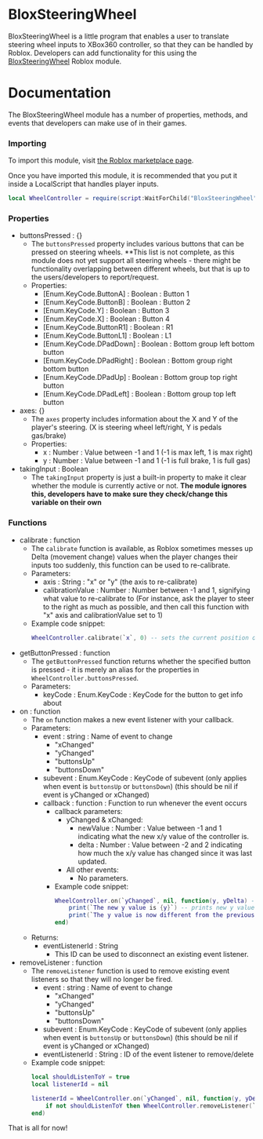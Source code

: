 # BloxSteeringWheel

BloxSteeringWheel is a little program that enables a user to translate steering wheel inputs to XBox360 controller, so that they can be handled by Roblox. Developers can add functionality for this using the [BloxSteeringWheel](https://www.roblox.com/library/12892264793/BloxSteeringWheel) Roblox module.


# Documentation
The BloxSteeringWheel module has a number of properties, methods, and events that developers can make use of in their games.

### Importing
To import this module, visit [the Roblox marketplace page](https://www.roblox.com/library/12892264793/BloxSteeringWheel).

Once you have imported this module, it is recommended that you put it inside a LocalScript that handles player inputs.
```lua
local WheelController = require(script:WaitForChild("BloxSteeringWheel"))
```

### Properties
- buttonsPressed : {}
    - The `buttonsPressed` property includes various buttons that can be pressed on steering wheels. **This list is not complete, as this module does not yet support all steering wheels - there might be functionality overlapping between different wheels, but that is up to the users/developers to report/request.
    - Properties:
        - [Enum.KeyCode.ButtonA] : Boolean : Button 1
		- [Enum.KeyCode.ButtonB] : Boolean : Button 2
		- [Enum.KeyCode.Y] : Boolean : Button 3
		- [Enum.KeyCode.X] : Boolean : Button 4
		- [Enum.KeyCode.ButtonR1] : Boolean : R1
		- [Enum.KeyCode.ButtonL1] : Boolean : L1
		- [Enum.KeyCode.DPadDown] : Boolean : Bottom group left bottom button
		- [Enum.KeyCode.DPadRight] : Boolean : Bottom group right bottom button
		- [Enum.KeyCode.DPadUp] : Boolean : Bottom group top right button
		- [Enum.KeyCode.DPadLeft] : Boolean : Bottom group top left button
- axes: {}
    - The `axes` property includes information about the X and Y of the player's steering. (X is steering wheel left/right, Y is pedals gas/brake)
    - Properties:
        - x : Number : Value between -1 and 1 (-1 is max left, 1 is max right)
        - y : Number : Value between -1 and 1 (-1 is full brake, 1 is full gas)
- takingInput : Boolean
    - The `takingInput` property is just a built-in property to make it clear whether the module is currently active or not. **The module ignores this, developers have to make sure they check/change this variable on their own**

### Functions
- calibrate : function
    - The `calibrate` function is available, as Roblox sometimes messes up Delta (movement change) values when the player changes their inputs too suddenly, this function can be used to re-calibrate.
    - Parameters:
        - axis : String : "x" or "y" (the axis to re-calibrate)
        - calibrationValue : Number : Number between -1 and 1, signifying what value to re-calibrate to (For instance, ask the player to steer to the right as much as possible, and then call this function with "x" axis and calibrationValue set to 1)
    - Example code snippet:
        ```lua
        WheelController.calibrate(`x`, 0) -- sets the current position of the steering wheel as x = 0
        ```
- getButtonPressed : function
    - The `getButtonPressed` function returns whether the specified button is pressed - it is merely an alias for the properties in `WheelController.buttonsPressed`.
    - Parameters:
        - keyCode : Enum.KeyCode : KeyCode for the button to get info about
- on : function
    - The `on` function makes a new event listener with your callback.
    - Parameters:
        - event : string : Name of event to change
            - "xChanged"
            - "yChanged"
            - "buttonsUp"
            - "buttonsDown"
        - subevent : Enum.KeyCode : KeyCode of subevent (only applies when event is `buttonsUp` or `buttonsDown`) (this should be nil if event is yChanged or xChanged)
        - callback : function : Function to run whenever the event occurs
            - callback parameters:
                - yChanged & xChanged:
                    - newValue : Number : Value between -1 and 1 indicating what the new x/y value of the controller is.
                    - delta : Number : Value between -2 and 2 indicating how much the x/y value has changed since it was last updated.
                - All other events:
                    - No parameters.
            - Example code snippet:
                ```lua
                WheelController.on(`yChanged`, nil, function(y, yDelta) -- adds event listener
                    print(`The new y value is {y}`) -- prints new y value
                    print(`The y value is now different from the previous by {yDelta}`) -- prints y value change since last input
                end)
                ```
    - Returns:
        - eventListenerId : String
            - This ID can be used to disconnect an existing event listener.
- removeListener : function
    - The `removeListener` function is used to remove existing event listeners so that they will no longer be fired.
        - event : string : Name of event to change
            - "xChanged"
            - "yChanged"
            - "buttonsUp"
            - "buttonsDown"
        - subevent : Enum.KeyCode : KeyCode of subevent (only applies when event is `buttonsUp` or `buttonsDown`) (this should be nil if event is yChanged or xChanged)
        - eventListenerId : String : ID of the event listener to remove/delete
    - Example code snippet:
        ```lua
        local shouldListenToY = true
        local listenerId = nil

        listenerId = WheelController.on(`yChanged`, nil, function(y, yDelta) -- adds event listener
            if not shouldListenToY then WheelController.removeListener(`yChanged`, nil, listenerId) end
        end)
        ```
  
  
That is all for now!
